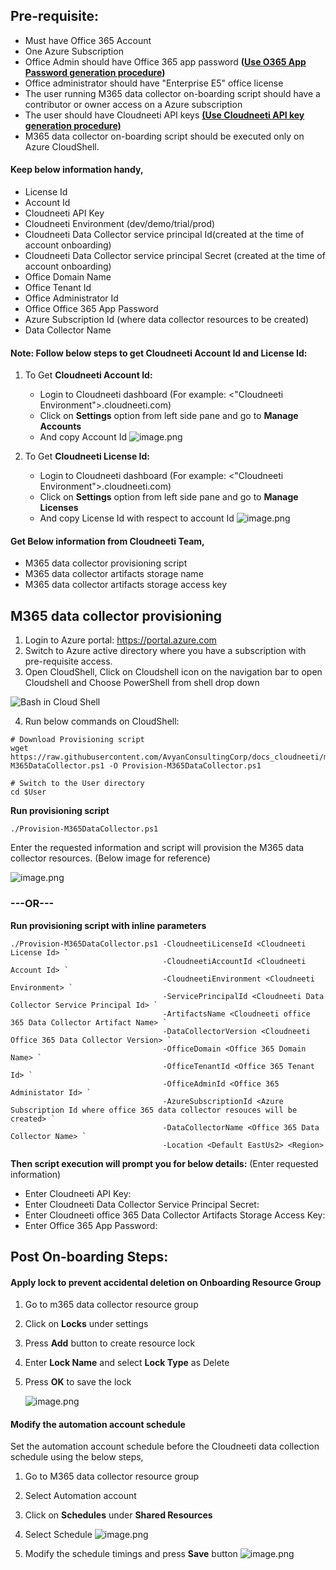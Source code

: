 ## **Pre-requisite:**

- Must have Office 365 Account 
- One Azure Subscription
- Office Admin should have Office 365 app password **([Use O365 App Password generation procedure]())**
- Office administrator should have "Enterprise E5" office license
- The user running M365 data collector on-boarding script should have a contributor or owner access on a Azure subscription 
- The user should have Cloudneeti API keys **[(Use Cloudneeti API key generation procedure)](./api-key-generation.html)**
- M365 data collector on-boarding script should be executed only on Azure CloudShell.

#### Keep below information handy,
- License Id
- Account Id 
- Cloudneeti API Key
- Cloudneeti Environment (dev/demo/trial/prod)
- Cloudneeti Data Collector service principal Id(created at the time of account onboarding)
- Cloudneeti Data Collector service principal Secret (created at the time of account onboarding)
- Office Domain Name
- Office Tenant Id
- Office Administrator Id
- Office Office 365 App Password
- Azure Subscription Id (where data collector resources to be created)
- Data Collector Name 

#### **Note:** Follow below steps to get Cloudneeti Account Id and License Id:
1. To Get **Cloudneeti Account Id:** 
    - Login to Cloudneeti dashboard (For example: <"Cloudneeti Environment">.cloudneeti.com)
    - Click on **Settings** option from left side pane and go to **Manage Accounts**
    - And copy Account Id
![image.png](../images/image-0f39f0cd-3ae8-406d-8f71-12393e61864f.png)

1. To Get **Cloudneeti License Id:** 
    - Login to Cloudneeti dashboard (For example: <"Cloudneeti Environment">.cloudneeti.com)
    - Click on **Settings** option from left side pane and go to **Manage Licenses**
    - And copy License Id with respect to account Id
![image.png](../images/image-fd9955ba-37dc-4903-97eb-1100775c4116.png)
#### Get Below information from Cloudneeti Team,
- M365 data collector provisioning script
- M365 data collector artifacts storage name
- M365 data collector artifacts storage access key


## **M365 data collector provisioning**

1. Login to Azure portal: https://portal.azure.com
2. Switch to Azure active directory where you have a subscription with pre-requisite access.
3. Open CloudShell,
Click on Cloudshell icon on the navigation bar to open Cloudshell and Choose PowerShell from shell drop down
<IMG src="https://docs.microsoft.com/en-in/azure/cloud-shell/media/overview/overview-bash-pic.png" alt="Bash in Cloud Shell"/>

4. Run below commands on CloudShell: 
```
# Download Provisioning script
wget https://raw.githubusercontent.com/AvyanConsultingCorp/docs_cloudneeti/master/scripts/Provision-M365DataCollector.ps1 -O Provision-M365DataCollector.ps1

# Switch to the User directory
cd $User
```

**Run provisioning script**
```
./Provision-M365DataCollector.ps1
```
Enter the requested information and script will provision the M365 data collector resources. (Below image for reference)


![image.png](../images/image-84462894-9e30-4d92-a030-2d07c0816c9d.png)


### **---OR---**
**Run provisioning script with inline parameters**
```
./Provision-M365DataCollector.ps1 -CloudneetiLicenseId <Cloudneeti License Id> `
                                  -CloudneetiAccountId <Cloudneeti Account Id> `
                                  -CloudneetiEnvironment <Cloudneeti Environment> `
                                  -ServicePrincipalId <Cloudneeti Data Collector Service Principal Id> `
                                  -ArtifactsName <Cloudneeti office 365 Data Collector Artifact Name> `
                                  -DataCollectorVersion <Cloudneeti Office 365 Data Collector Version> `
                                  -OfficeDomain <Office 365 Domain Name> `
                                  -OfficeTenantId <Office 365 Tenant Id> `
                                  -OfficeAdminId <Office 365 Administator Id> `
                                  -AzureSubscriptionId <Azure Subscription Id where office 365 data collector resouces will be created> `
                                  -DataCollectorName <Office 365 Data Collector Name> `
                                  -Location <Default EastUs2> <Region> 
```
**Then script execution will prompt you for below details:** (Enter requested information)
- Enter Cloudneeti API Key:
- Enter Cloudneeti Data Collector Service Principal Secret:
- Enter Cloudneeti office 365 Data Collector Artifacts Storage Access Key:
- Enter Office 365 App Password:

## **Post On-boarding Steps:**

#### Apply lock to prevent accidental deletion on Onboarding Resource Group
1. Go to m365 data collector resource group
2. Click on **Locks** under settings
3. Press **Add** button to create resource lock
4. Enter **Lock Name** and select **Lock Type** as Delete
5. Press **OK** to save the lock

   ![image.png](../images/image-c4bdfa9a-9797-4b29-ba5a-d902b8826cdb.png)

#### Modify the automation account schedule 

Set the automation account schedule before the Cloudneeti data collection schedule using the below steps,
1. Go to M365 data collector resource group
2. Select Automation account 
3. Click on **Schedules** under **Shared Resources**
4. Select Schedule
   ![image.png](../images/image-c11021a9-949e-445d-91de-550f3ebd7364.png)

5. Modify the schedule timings and press **Save** button
   ![image.png](../images/image-0f05e4ab-85fb-491f-890a-659b672db7e6.png)